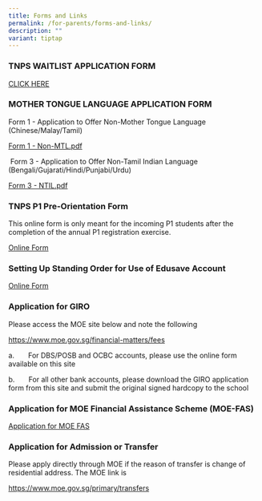 ```yaml
---
title: Forms and Links
permalink: /for-parents/forms-and-links/
description: ""
variant: tiptap
---
```

<h3><strong>TNPS WAITLIST APPLICATION FORM</strong></h3>
<p><a href="https://form.gov.sg/667ba8e0a3667d3f7c54bd69" rel="noopener nofollow" target="_blank">CLICK HERE</a>
</p>
<h3><strong>MOTHER TONGUE LANGUAGE APPLICATION FORM</strong></h3>
<p>Form 1 - Application to Offer Non-Mother Tongue Language (Chinese/Malay/Tamil)</p>
<p><a href="/files/Form%201%20-%20Non-MTL.pdf" rel="noopener noreferrer nofollow" target="_blank">Form 1 - Non-MTL.pdf</a>
</p>
<p>&nbsp;Form 3 - Application to Offer Non-Tamil Indian Language (Bengali/Gujarati/Hindi/Punjabi/Urdu)</p>
<p><a href="/files/Form%203%20-%20NTIL.pdf" rel="noopener noreferrer nofollow" target="_blank">Form 3 - NTIL.pdf</a>
</p>
<h3><strong>TNPS P1 Pre-Orientation Form</strong></h3>
<p>This online form is only meant for the incoming P1 students after the
completion of the annual P1 registration exercise.</p>
<p><u>Online Form</u>
</p>
<h3><strong>Setting Up Standing Order for Use of Edusave Account</strong></h3>
<p><a href="https://form.gov.sg/#!/5be24a1bb3f842000fdc4e59" rel="noopener noreferrer nofollow" target="_blank">Online Form</a>
</p>
<h3><strong>Application for GIRO</strong></h3>
<p>Please access the MOE site below and note the following</p>
<p><a href="https://www.moe.gov.sg/financial-matters/fees" rel="noopener noreferrer nofollow" target="_blank">https://www.moe.gov.sg/financial-matters/fees</a>
</p>
<p>a.&nbsp;&nbsp;&nbsp;&nbsp;&nbsp;&nbsp;&nbsp;For DBS/POSB and OCBC accounts,
please use the online form available on this site</p>
<p>b.&nbsp;&nbsp;&nbsp;&nbsp;&nbsp;&nbsp;&nbsp;For all other bank accounts,
please download the GIRO application form from this site and submit the
original signed hardcopy to the school</p>
<h3><strong>Application for MOE Financial Assistance Scheme (MOE-FAS)</strong></h3>
<p><a href="https://www.moe.gov.sg/financial-matters/financial-assistance" rel="noopener noreferrer nofollow" target="_blank">Application for MOE FAS</a>
</p>
<h3><strong>Application for Admission or Transfer</strong></h3>
<p>Please apply directly through MOE if the reason of transfer is change
of residential address. The MOE link is</p>
<p><a href="https://www.moe.gov.sg/primary/transfers" rel="noopener noreferrer nofollow" target="_blank">https://www.moe.gov.sg/primary/transfers</a>
</p>